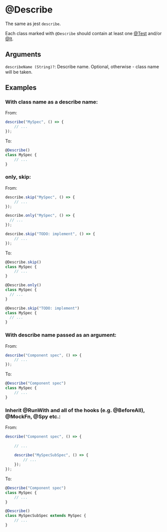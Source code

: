 # @Describe

The same as jest `describe`.

Each class marked with `@Describe` should contain at least one [@Test](core/Test.md) and/or [@It](core/Test.md).

## Arguments

`describeName (String)?`: Describe name. Optional, otherwise - class name will be taken.

## Examples

### With class name as a describe name:

From:

```javascript
describe("MySpec", () => {
    // ...
});
```

To:

```javascript
@Describe()
class MySpec {
    // ...
}
```

### only, skip:

From:

```javascript
describe.skip("MySpec", () => {
    // ...
});
```
```javascript
describe.only("MySpec", () => {
  // ...
});
```
```javascript
describe.skip("TODO: implement", () => {
    // ...
});
```

To:

```javascript
@Describe.skip()
class MySpec {
    // ...
}
```
```javascript
@Describe.only()
class MySpec {
  // ...
}
```
```javascript
@Describe.skip("TODO: implement")
class MySpec {
  // ...
}
```

### With describe name passed as an argument:

From:

```javascript
describe("Component spec", () => {
    // ...
});
```

To:

```javascript
@Describe("Component spec")
class MySpec {
    // ...
}
```

### Inherit @RunWith and all of the hooks (e.g. @BeforeAll), @MockFn, @Spy etc.:

From:

```javascript
describe("Component spec", () => {
    
    // ...
    
    describe("MySpecSubSpec", () => {
        // ...
    });
});
```

To:

```javascript
@Describe("Component spec")
class MySpec {
    // ...
}

@Describe()
class MySpecSubSpec extends MySpec {
    // ...
}
```
